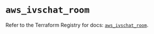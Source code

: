 # `aws_ivschat_room`

Refer to the Terraform Registry for docs: [`aws_ivschat_room`](https://registry.terraform.io/providers/hashicorp/aws/4.54.0/docs/resources/ivschat_room).
